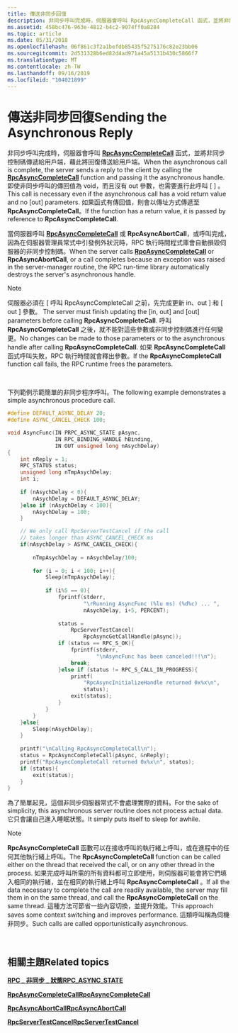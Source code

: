 ```yaml
---
title: 傳送非同步回復
description: 非同步呼叫完成時，伺服器會呼叫 RpcAsyncCompleteCall 函式，並將非同步控制碼傳遞給用戶端，藉此將回復傳送給用戶端。
ms.assetid: 458bc476-963e-4812-b4c2-9074ff0a8284
ms.topic: article
ms.date: 05/31/2018
ms.openlocfilehash: 06f861c3f2a1befdb85435f5275176c82e23bb06
ms.sourcegitcommit: 2d531328b6ed82d4ad971a45a5131b430c5866f7
ms.translationtype: MT
ms.contentlocale: zh-TW
ms.lasthandoff: 09/16/2019
ms.locfileid: "104021899"
---
```

# <a name="sending-the-asynchronous-reply"></a><span data-ttu-id="57805-103">傳送非同步回復</span><span class="sxs-lookup"><span data-stu-id="57805-103">Sending the Asynchronous Reply</span></span>

<span data-ttu-id="57805-104">非同步呼叫完成時，伺服器會呼叫 [**RpcAsyncCompleteCall**](/windows/desktop/api/Rpcasync/nf-rpcasync-rpcasynccompletecall) 函式，並將非同步控制碼傳遞給用戶端，藉此將回復傳送給用戶端。</span><span class="sxs-lookup"><span data-stu-id="57805-104">When the asynchronous call is complete, the server sends a reply to the client by calling the [**RpcAsyncCompleteCall**](/windows/desktop/api/Rpcasync/nf-rpcasync-rpcasynccompletecall) function and passing it the asynchronous handle.</span></span> <span data-ttu-id="57805-105">即使非同步呼叫的傳回值為 void，而且沒有 out 參數，也需要進行此呼叫 \[ \] 。</span><span class="sxs-lookup"><span data-stu-id="57805-105">This call is necessary even if the asynchronous call has a void return value and no \[out\] parameters.</span></span> <span data-ttu-id="57805-106">如果函式有傳回值，則會以傳址方式傳遞至 **RpcAsyncCompleteCall**。</span><span class="sxs-lookup"><span data-stu-id="57805-106">If the function has a return value, it is passed by reference to **RpcAsyncCompleteCall**.</span></span>

<span data-ttu-id="57805-107">當伺服器呼叫 [**RpcAsyncCompleteCall**](/windows/desktop/api/Rpcasync/nf-rpcasync-rpcasynccompletecall) 或 **RpcAsyncAbortCall**，或呼叫完成，因為在伺服器管理員常式中引發例外狀況時，RPC 執行時間程式庫會自動損毀伺服器的非同步控制碼。</span><span class="sxs-lookup"><span data-stu-id="57805-107">When the server calls [**RpcAsyncCompleteCall**](/windows/desktop/api/Rpcasync/nf-rpcasync-rpcasynccompletecall) or **RpcAsyncAbortCall**, or a call completes because an exception was raised in the server-manager routine, the RPC run-time library automatically destroys the server's asynchronous handle.</span></span>

> [!Note]  
> <span data-ttu-id="57805-108">伺服器必須在 \[ 呼叫 RpcAsyncCompleteCall 之前，先完成更新 in、out \] 和 \[ out \] 參數。 </span><span class="sxs-lookup"><span data-stu-id="57805-108">The server must finish updating the \[in, out\] and \[out\] parameters before calling **RpcAsyncCompleteCall**.</span></span> <span data-ttu-id="57805-109">呼叫 **RpcAsyncCompleteCall** 之後，就不能對這些參數或非同步控制碼進行任何變更。</span><span class="sxs-lookup"><span data-stu-id="57805-109">No changes can be made to those parameters or to the asynchronous handle after calling **RpcAsyncCompleteCall**.</span></span> <span data-ttu-id="57805-110">如果 **RpcAsyncCompleteCall** 函式呼叫失敗，RPC 執行時間就會釋出參數。</span><span class="sxs-lookup"><span data-stu-id="57805-110">If the **RpcAsyncCompleteCall** function call fails, the RPC runtime frees the parameters.</span></span>

 

<span data-ttu-id="57805-111">下列範例示範簡單的非同步程序呼叫。</span><span class="sxs-lookup"><span data-stu-id="57805-111">The following example demonstrates a simple asynchronous procedure call.</span></span>


```C++
#define DEFAULT_ASYNC_DELAY 20;
#define ASYNC_CANCEL_CHECK 100;

void AsyncFunc(IN PRPC_ASYNC_STATE pAsync,
               IN RPC_BINDING_HANDLE hBinding,
               IN OUT unsigned long nAsychDelay)
{
    int nReply = 1;
    RPC_STATUS status;
    unsigned long nTmpAsychDelay;
    int i;
 
    if (nAsychDelay < 0){
        nAsychDelay = DEFAULT_ASYNC_DELAY;
    }else if (nAsychDelay < 100){
        nAsychDelay = 100;
    }

    // We only call RpcServerTestCancel if the call
    // takes longer than ASYNC_CANCEL_CHECK ms
    if(nAsychDelay > ASYNC_CANCEL_CHECK){
        
        nTmpAsychDelay = nAsychDelay/100;
 
        for (i = 0; i < 100; i++){
            Sleep(nTmpAsychDelay);
 
            if (i%5 == 0){
                fprintf(stderr, 
                        "\rRunning AsyncFunc (%lu ms) (%d%c) ... ",
                        nAsychDelay, i+5, PERCENT);
 
                status = 
                    RpcServerTestCancel(
                        RpcAsyncGetCallHandle(pAsync));
                if (status == RPC_S_OK){
                    fprintf(stderr, 
                            "\nAsyncFunc has been canceled!!!\n");
                    break;
                }else if (status != RPC_S_CALL_IN_PROGRESS){
                    printf(
                        "RpcAsyncInitializeHandle returned 0x%x\n", 
                        status);
                    exit(status); 
                }
            }
        }
    }else{
        Sleep(nAsychDelay);
    }
 
    printf("\nCalling RpcAsyncCompleteCall\n");
    status = RpcAsyncCompleteCall(pAsync, &nReply);
    printf("RpcAsyncCompleteCall returned 0x%x\n", status);
    if (status){
        exit(status);
    }
}
```



<span data-ttu-id="57805-112">為了簡單起見，這個非同步伺服器常式不會處理實際的資料。</span><span class="sxs-lookup"><span data-stu-id="57805-112">For the sake of simplicity, this asynchronous server routine does not process actual data.</span></span> <span data-ttu-id="57805-113">它只會讓自己進入睡眠狀態。</span><span class="sxs-lookup"><span data-stu-id="57805-113">It simply puts itself to sleep for awhile.</span></span>

> [!Note]  
> <span data-ttu-id="57805-114">**RpcAsyncCompleteCall** 函數可以在接收呼叫的執行緒上呼叫，或在進程中的任何其他執行緒上呼叫。</span><span class="sxs-lookup"><span data-stu-id="57805-114">The **RpcAsyncCompleteCall** function can be called either on the thread that received the call, or on any other thread in the process.</span></span> <span data-ttu-id="57805-115">如果完成呼叫所需的所有資料都可立即使用，則伺服器可能會將它們填入相同的執行緒，並在相同的執行緒上呼叫 **RpcAsyncCompleteCall** 。</span><span class="sxs-lookup"><span data-stu-id="57805-115">If all the data necessary to complete the call are readily available, the server may fill them in on the same thread, and call the **RpcAsyncCompleteCall** on the same thread.</span></span> <span data-ttu-id="57805-116">這種方法可節省一些內容切換，並提升效能。</span><span class="sxs-lookup"><span data-stu-id="57805-116">This approach saves some context switching and improves performance.</span></span> <span data-ttu-id="57805-117">這類呼叫稱為伺機非同步。</span><span class="sxs-lookup"><span data-stu-id="57805-117">Such calls are called opportunistically asynchronous.</span></span>

 

## <a name="related-topics"></a><span data-ttu-id="57805-118">相關主題</span><span class="sxs-lookup"><span data-stu-id="57805-118">Related topics</span></span>

<dl> <dt>

[<span data-ttu-id="57805-119">**RPC \_ 非同步 \_ 狀態**</span><span class="sxs-lookup"><span data-stu-id="57805-119">**RPC\_ASYNC\_STATE**</span></span>](/windows/desktop/api/Rpcasync/ns-rpcasync-rpc_async_state)
</dt> <dt>

[<span data-ttu-id="57805-120">**RpcAsyncCompleteCall**</span><span class="sxs-lookup"><span data-stu-id="57805-120">**RpcAsyncCompleteCall**</span></span>](/windows/desktop/api/Rpcasync/nf-rpcasync-rpcasynccompletecall)
</dt> <dt>

[<span data-ttu-id="57805-121">**RpcAsyncAbortCall**</span><span class="sxs-lookup"><span data-stu-id="57805-121">**RpcAsyncAbortCall**</span></span>](/windows/desktop/api/Rpcasync/nf-rpcasync-rpcasyncabortcall)
</dt> <dt>

[<span data-ttu-id="57805-122">**RpcServerTestCancel**</span><span class="sxs-lookup"><span data-stu-id="57805-122">**RpcServerTestCancel**</span></span>](/windows/desktop/api/Rpcdce/nf-rpcdce-rpcservertestcancel)
</dt> </dl>

 

 





